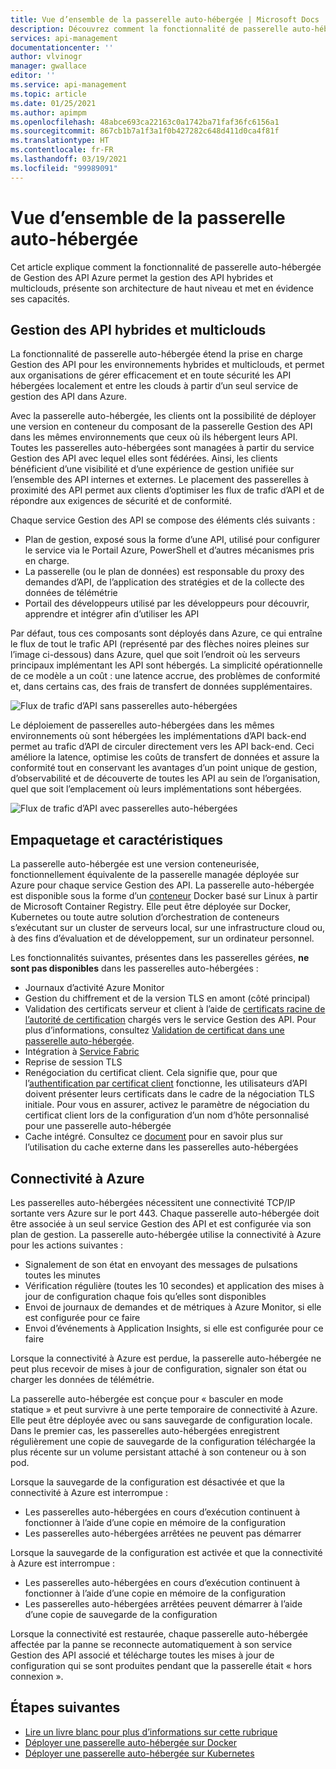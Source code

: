 ```yaml
---
title: Vue d’ensemble de la passerelle auto-hébergée | Microsoft Docs
description: Découvrez comment la fonctionnalité de passerelle auto-hébergée Gestion des API Azure aide les organisations à gérer les API dans des environnements hybrides et multiclouds.
services: api-management
documentationcenter: ''
author: vlvinogr
manager: gwallace
editor: ''
ms.service: api-management
ms.topic: article
ms.date: 01/25/2021
ms.author: apimpm
ms.openlocfilehash: 48abce693ca22163c0a1742ba71faf36fc6156a1
ms.sourcegitcommit: 867cb1b7a1f3a1f0b427282c648d411d0ca4f81f
ms.translationtype: HT
ms.contentlocale: fr-FR
ms.lasthandoff: 03/19/2021
ms.locfileid: "99989091"
---
```

# <a name="self-hosted-gateway-overview"></a>Vue d’ensemble de la passerelle auto-hébergée

Cet article explique comment la fonctionnalité de passerelle auto-hébergée de Gestion des API Azure permet la gestion des API hybrides et multiclouds, présente son architecture de haut niveau et met en évidence ses capacités.

## <a name="hybrid-and-multi-cloud-api-management"></a>Gestion des API hybrides et multiclouds

La fonctionnalité de passerelle auto-hébergée étend la prise en charge Gestion des API pour les environnements hybrides et multiclouds, et permet aux organisations de gérer efficacement et en toute sécurité les API hébergées localement et entre les clouds à partir d’un seul service de gestion des API dans Azure.

Avec la passerelle auto-hébergée, les clients ont la possibilité de déployer une version en conteneur du composant de la passerelle Gestion des API dans les mêmes environnements que ceux où ils hébergent leurs API. Toutes les passerelles auto-hébergées sont managées à partir du service Gestion des API avec lequel elles sont fédérées. Ainsi, les clients bénéficient d’une visibilité et d’une expérience de gestion unifiée sur l’ensemble des API internes et externes. Le placement des passerelles à proximité des API permet aux clients d’optimiser les flux de trafic d’API et de répondre aux exigences de sécurité et de conformité.

Chaque service Gestion des API se compose des éléments clés suivants :

-   Plan de gestion, exposé sous la forme d’une API, utilisé pour configurer le service via le Portail Azure, PowerShell et d’autres mécanismes pris en charge.
-   La passerelle (ou le plan de données) est responsable du proxy des demandes d’API, de l’application des stratégies et de la collecte des données de télémétrie
-   Portail des développeurs utilisé par les développeurs pour découvrir, apprendre et intégrer afin d’utiliser les API

Par défaut, tous ces composants sont déployés dans Azure, ce qui entraîne le flux de tout le trafic API (représenté par des flèches noires pleines sur l’image ci-dessous) dans Azure, quel que soit l’endroit où les serveurs principaux implémentant les API sont hébergés. La simplicité opérationnelle de ce modèle a un coût : une latence accrue, des problèmes de conformité et, dans certains cas, des frais de transfert de données supplémentaires.

![Flux de trafic d’API sans passerelles auto-hébergées](media/self-hosted-gateway-overview/without-gateways.png)

Le déploiement de passerelles auto-hébergées dans les mêmes environnements où sont hébergées les implémentations d’API back-end permet au trafic d’API de circuler directement vers les API back-end. Ceci améliore la latence, optimise les coûts de transfert de données et assure la conformité tout en conservant les avantages d’un point unique de gestion, d’observabilité et de découverte de toutes les API au sein de l’organisation, quel que soit l’emplacement où leurs implémentations sont hébergées.

![Flux de trafic d’API avec passerelles auto-hébergées](media/self-hosted-gateway-overview/with-gateways.png)

## <a name="packaging-and-features"></a>Empaquetage et caractéristiques

La passerelle auto-hébergée est une version conteneurisée, fonctionnellement équivalente de la passerelle managée déployée sur Azure pour chaque service Gestion des API. La passerelle auto-hébergée est disponible sous la forme d’un [conteneur](https://aka.ms/apim/sputnik/dhub) Docker basé sur Linux à partir de Microsoft Container Registry. Elle peut être déployée sur Docker, Kubernetes ou toute autre solution d’orchestration de conteneurs s’exécutant sur un cluster de serveurs local, sur une infrastructure cloud ou, à des fins d’évaluation et de développement, sur un ordinateur personnel.

Les fonctionnalités suivantes, présentes dans les passerelles gérées, **ne sont pas disponibles** dans les passerelles auto-hébergées :

- Journaux d’activité Azure Monitor
- Gestion du chiffrement et de la version TLS en amont (côté principal)
- Validation des certificats serveur et client à l’aide de [certificats racine de l’autorité de certification](api-management-howto-ca-certificates.md) chargés vers le service Gestion des API. Pour plus d’informations, consultez [Validation de certificat dans une passerelle auto-hébergée](api-management-howto-mutual-certificates-for-clients.md#certificate-validation-in-self-hosted-gateway).
- Intégration à [Service Fabric](../service-fabric/service-fabric-api-management-overview.md)
- Reprise de session TLS
- Renégociation du certificat client. Cela signifie que, pour que l’[authentification par certificat client](api-management-howto-mutual-certificates-for-clients.md) fonctionne, les utilisateurs d’API doivent présenter leurs certificats dans le cadre de la négociation TLS initiale. Pour vous en assurer, activez le paramètre de négociation du certificat client lors de la configuration d’un nom d’hôte personnalisé pour une passerelle auto-hébergée
- Cache intégré. Consultez ce [document](api-management-howto-cache-external.md) pour en savoir plus sur l’utilisation du cache externe dans les passerelles auto-hébergées

## <a name="connectivity-to-azure"></a>Connectivité à Azure

Les passerelles auto-hébergées nécessitent une connectivité TCP/IP sortante vers Azure sur le port 443. Chaque passerelle auto-hébergée doit être associée à un seul service Gestion des API et est configurée via son plan de gestion. La passerelle auto-hébergée utilise la connectivité à Azure pour les actions suivantes :

-   Signalement de son état en envoyant des messages de pulsations toutes les minutes
-   Vérification régulière (toutes les 10 secondes) et application des mises à jour de configuration chaque fois qu’elles sont disponibles
-   Envoi de journaux de demandes et de métriques à Azure Monitor, si elle est configurée pour ce faire
-   Envoi d’événements à Application Insights, si elle est configurée pour ce faire

Lorsque la connectivité à Azure est perdue, la passerelle auto-hébergée ne peut plus recevoir de mises à jour de configuration, signaler son état ou charger les données de télémétrie.

La passerelle auto-hébergée est conçue pour « basculer en mode statique » et peut survivre à une perte temporaire de connectivité à Azure. Elle peut être déployée avec ou sans sauvegarde de configuration locale. Dans le premier cas, les passerelles auto-hébergées enregistrent régulièrement une copie de sauvegarde de la configuration téléchargée la plus récente sur un volume persistant attaché à son conteneur ou à son pod.

Lorsque la sauvegarde de la configuration est désactivée et que la connectivité à Azure est interrompue :

-   Les passerelles auto-hébergées en cours d’exécution continuent à fonctionner à l’aide d’une copie en mémoire de la configuration
-   Les passerelles auto-hébergées arrêtées ne peuvent pas démarrer

Lorsque la sauvegarde de la configuration est activée et que la connectivité à Azure est interrompue :

-   Les passerelles auto-hébergées en cours d’exécution continuent à fonctionner à l’aide d’une copie en mémoire de la configuration
-   Les passerelles auto-hébergées arrêtées peuvent démarrer à l’aide d’une copie de sauvegarde de la configuration

Lorsque la connectivité est restaurée, chaque passerelle auto-hébergée affectée par la panne se reconnecte automatiquement à son service Gestion des API associé et télécharge toutes les mises à jour de configuration qui se sont produites pendant que la passerelle était « hors connexion ».

## <a name="next-steps"></a>Étapes suivantes

-   [Lire un livre blanc pour plus d’informations sur cette rubrique](https://aka.ms/hybrid-and-multi-cloud-api-management)
-   [Déployer une passerelle auto-hébergée sur Docker](how-to-deploy-self-hosted-gateway-docker.md)
-   [Déployer une passerelle auto-hébergée sur Kubernetes](how-to-deploy-self-hosted-gateway-kubernetes.md)
